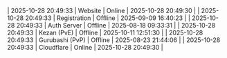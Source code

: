 | 2025-10-28 20:49:33 | Website | Online | 2025-10-28 20:49:30 |
| 2025-10-28 20:49:33 | Registration | Offline | 2025-09-09 16:40:23 |
| 2025-10-28 20:49:33 | Auth Server | Offline | 2025-08-18 09:33:31 |
| 2025-10-28 20:49:33 | Kezan (PvE) | Offline | 2025-10-11 12:51:30 |
| 2025-10-28 20:49:33 | Gurubashi (PvP) | Offline | 2025-08-23 21:44:06 |
| 2025-10-28 20:49:33 | Cloudflare | Online | 2025-10-28 20:49:30 |
